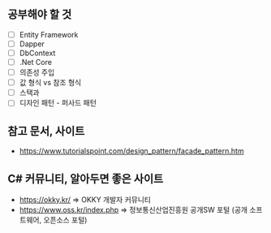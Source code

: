 ## 공부해야 할 것
- [ ] Entity Framework
- [ ] Dapper
- [ ] DbContext
- [ ] .Net Core
- [ ] 의존성 주입
- [ ] 값 형식 vs 참조 형식
- [ ] 스택과 
- [ ] 디자인 패턴 - 퍼사드 패턴

## 참고 문서, 사이트
-  https://www.tutorialspoint.com/design_pattern/facade_pattern.htm

## C# 커뮤니티, 알아두면 좋은 사이트
- https://okky.kr/              => OKKY 개발자 커뮤니티
- https://www.oss.kr/index.php  => 정보통신산업진흥원 공개SW 포털 (공개 소프트웨어, 오픈소스 포털)

